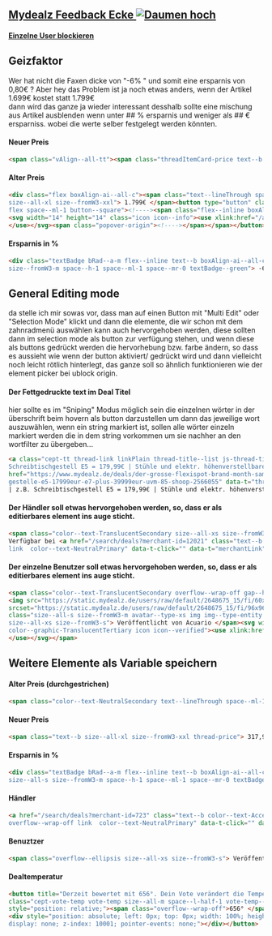 ##  [Mydealz Feedback Ecke ![Daumen hoch](https://www.mydealz.de/assets/img/emojis/thumb_7d48b.svg)](https://www.mydealz.de/feedback)  
#### [Einzelne User blockieren](https://www.mydealz.de/feedback/einzelne-user-blockieren-2500450)  

## Geizfaktor  
Wer hat nicht die Faxen dicke von "-6% " und somit eine ersparnis von 0,80€ ?  Aber hey das Problem ist ja noch etwas anders, wenn der Artikel 1.699€ kostet statt 1.799€  
dann wird das ganze ja wieder interessant desshalb sollte eine mischung aus Artikel ausblenden wenn unter ## % ersparnis und weniger als ## € ersparniss. wobei die werte selber festgelegt werden könnten.  
#### Neuer Preis  
``` html  
<span class="vAlign--all-tt"><span class="threadItemCard-price text--b thread-price">1.699€</span></span>
```
#### Alter Preis  
``` html 
<div class="flex boxAlign-ai--all-c"><span class="text--lineThrough space--ml-1 color--text-TranslucentSecondary
size--all-xl size--fromW3-xxl"> 1.799€ </span><button type="button" class="color--text-NeutralSecondary
flex space--ml-1 button--square"><!----><span class="flex--inline boxAlign-ai--all-c">  
<svg width="14" height="14" class="icon icon--info"><use xlink:href="/assets/img/ico_03e08.svg#info">
</use></svg><span class="popover-origin"><!----></span></span></button></div>
```  
#### Ersparnis in %
``` html
<div class="textBadge bRad--a-m flex--inline text--b boxAlign-ai--all-c size--all-s
size--fromW3-m space--h-1 space--ml-1 space--mr-0 textBadge--green"> -6% </div>
```  


## General Editing mode  
da stelle ich mir sowas vor, dass man auf einen Button mit "Multi Edit" oder "Selection Mode" klickt und dann die elemente, die wir schon mit dem zahnradmenü auswählen kann auch hervorgehoben werden, diese sollten dann im selection mode als button zur verfügung stehen, und wenn diese als buttons gedrückt werden die hervorhebung bzw. farbe ändern, so dass es aussieht wie wenn der button aktiviert/ gedrückt wird und dann vielleicht noch leicht rötlich hinterlegt, das ganze soll so ähnlich funktionieren wie der element picker bei ublock origin.
  


#### Der Fettgedruckte text im Deal Titel
hier sollte es im "Sniping" Modus möglich sein die einzelnen wörter in der überschrift beim hovern als button darzustellen um dann das jeweilige wort auszuwählen, wenn ein string markiert ist, sollen alle wörter einzeln markiert werden die in dem string vorkommen um sie nachher an den wortfilter zu übergeben...
``` html
<a class="cept-tt thread-link linkPlain thread-title--list js-thread-title" title="Flexispot Brand Sale | z.B.
Schreibtischgestell E5 = 179,99€ | Stühle und elektr. höhenverstellbare Schreibtische | + 8,5% Shoop Cashback"
href="https://www.mydealz.de/deals/der-grosse-flexispot-brand-month-sammeldeal-zb-elektrisch-hohenverstellbare-
gestelle-e5-17999eur-e7-plus-39999eur-uvm-85-shoop-2566055" data-t="threadLink" data-t-click="">Flexispot Brand Sale
| z.B. Schreibtischgestell E5 = 179,99€ | Stühle und elektr. höhenverstellbare Schreibtische | + 8,5% Shoop Cashback</a>
```  
  
#### Der Händler soll etwas hervorgehoben werden, so, dass er als editierbares element ins auge sticht.
``` html
<span class="color--text-TranslucentSecondary size--all-xs size--fromW3-s overflow--wrap-off overflow--ellipsis">
Verfügbar bei <a href="/search/deals?merchant-id=12021" class="text--b color--text-AccentBrand overflow--wrap-off
link  color--text-NeutralPrimary" data-t-click="" data-t="merchantLink"> FlexiSpot </a></span>
``` 
#### Der einzelne Benutzer soll etwas hervorgehoben werden, so, dass er als editierbares element ins auge sticht.
``` html
<span class="color--text-TranslucentSecondary overflow--wrap-off gap--h-1 flex boxAlign-ai--all-c">
<img src="https://static.mydealz.de/users/raw/default/2648675_15/fi/60x60/qt/45/2648675_15.jpg"  
srcset="https://static.mydealz.de/users/raw/default/2648675_15/fi/96x96/qt/45/2648675_15.jpg 2x" alt="Acuario's Profilbild"
class="size--all-s size--fromW3-m avatar--type-xs img img--type-entity img--square-s"><span class="overflow--ellipsis
size--all-xs size--fromW3-s"> Veröffentlicht von Acuario </span><svg width="14" height="14" class="size--all-xs
color--graphic-TranslucentTertiary icon icon--verified"><use xlink:href="/assets/img/ico_03e08.svg#verified">
</use></svg></span>
```

## Weitere Elemente als Variable speichern  
#### Alter Preis (durchgestrichen)  
``` html
<span class="color--text-NeutralSecondary text--lineThrough space--ml-1 size--all-m"> 353,82€ </span>
```

#### Neuer Preis 
``` html
<span class="text--b size--all-xl size--fromW3-xxl thread-price"> 317,99€ </span>
```

#### Ersparnis in %  
``` html
<div class="textBadge bRad--a-m flex--inline text--b boxAlign-ai--all-c
size--all-s size--fromW3-m space--h-1 space--ml-1 space--mr-0 textBadge--green"> -10% </div>
```

#### Händler  
``` html
<a href="/search/deals?merchant-id=723" class="text--b color--text-AccentBrand
overflow--wrap-off link  color--text-NeutralPrimary" data-t-click="" data-t="merchantLink"> Epson </a>
```

#### Benuztzer  
``` html
<span class="overflow--ellipsis size--all-xs size--fromW3-s"> Veröffentlicht von lluni </span>
```
#### Dealtemperatur
``` html
<button title="Derzeit bewertet mit 656°. Dein Vote verändert die Temperatur!"  
class="cept-vote-temp vote-temp size--all-m space--l-half-1 vote-temp--burn space--mh-1"  
style="position: relative;"><span class="overflow--wrap-off">656° </span><!---->  
<div style="position: absolute; left: 0px; top: 0px; width: 100%; height: 100%;  
display: none; z-index: 10001; pointer-events: none;"></div></button>
```
